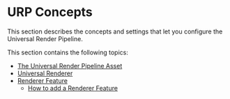 # URP Concepts

This section describes the concepts and settings that let you configure the Universal Render Pipeline.

This section contains the following topics:

  * [The Universal Render Pipeline Asset](universalrp-asset.md)
  * [Universal Renderer](urp-universal-renderer.md)
  * [Renderer Feature](urp-renderer-feature.md)
    * [How to add a Renderer Feature](urp-renderer-feature-how-to-add.md)
